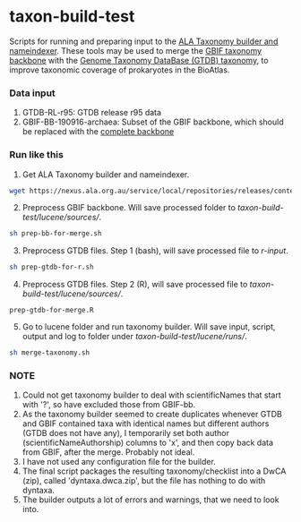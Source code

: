 # taxon-build-test
Scripts for running and preparing input to the [ALA Taxonomy builder and nameindexer](https://github.com/AtlasOfLivingAustralia/documentation/wiki/A-Guide-to-Getting-Names-into-the-ALA). These tools may be used to merge the [GBIF taxonomy backbone](https://www.gbif.org/dataset/d7dddbf4-2cf0-4f39-9b2a-bb099caae36c) with the [Genome Taxonomy DataBase (GTDB) taxonomy](https://gtdb.ecogenomic.org/about), to improve taxonomic coverage of prokaryotes in the BioAtlas. 
### Data input
1. GTDB-RL-r95: GTDB release r95 data
2. GBIF-BB-190916-archaea: Subset of the GBIF backbone, which should be replaced with the [complete backbone](https://hosted-datasets.gbif.org/datasets/backbone/backbone-current.zip)
### Run like this
1. Get ALA Taxonomy builder and nameindexer.
```bash
wget https://nexus.ala.org.au/service/local/repositories/releases/content/au/org/ala/ala-name-matching/3.4/ala-name-matching-3.4.jar
```
2. Preprocess GBIF backbone. Will save processed folder to *taxon-build-test/lucene/sources/*.
```bash
sh prep-bb-for-merge.sh
```
3. Preprocess GTDB files. Step 1 (bash), will save processed file to *r-input*.
```bash
sh prep-gtdb-for-r.sh
```
4. Preprocess GTDB files. Step 2 (R), will save processed file to *taxon-build-test/lucene/sources/*.
```
prep-gtdb-for-merge.R
```
5. Go to lucene folder and run taxonomy builder. Will save input, script, output and log to folder under *taxon-build-test/lucene/runs/*.
```bash
sh merge-taxonomy.sh
```
### NOTE
1. Could not get taxonomy builder to deal with scientificNames that start with '?', so have excluded those from GBIF-bb.
2. As the taxonomy builder seemed to create duplicates whenever GTDB and GBIF contained taxa with identical names but different authors (GTDB does not have any), I temporarily set both author (scientificNameAuthorship) columns to 'x', and then copy back data from GBIF, after the merge. Probably not ideal.
3. I have not used any configuration file for the builder.
4. The final script packages the resulting taxonomy/checklist into a DwCA (zip), called 'dyntaxa.dwca.zip', but the file has nothing to do with dyntaxa.
5. The builder outputs a lot of errors and warnings, that we need to look into.
